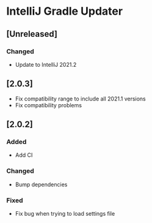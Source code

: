 # IntelliJ Gradle Updater

## [Unreleased]
### Changed
- Update to IntelliJ 2021.2
## [2.0.3]
- Fix compatibility range to include all 2021.1 versions
- Fix compatibility problems
## [2.0.2]
### Added
- Add CI
### Changed
- Bump dependencies
### Fixed
- Fix bug when trying to load settings file

